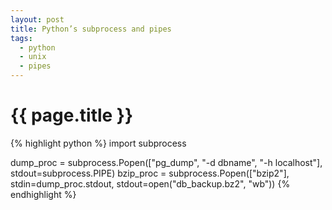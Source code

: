 ```yaml
---
layout: post
title: Python’s subprocess and pipes
tags:
  - python
  - unix
  - pipes
---
```

# {{ page.title }}

{% highlight python %}
import subprocess

dump_proc = subprocess.Popen(["pg_dump", "-d dbname", "-h localhost"],
    stdout=subprocess.PIPE)
bzip_proc = subprocess.Popen(["bzip2"], stdin=dump_proc.stdout,
    stdout=open("db_backup.bz2", "wb"))
{% endhighlight %}
